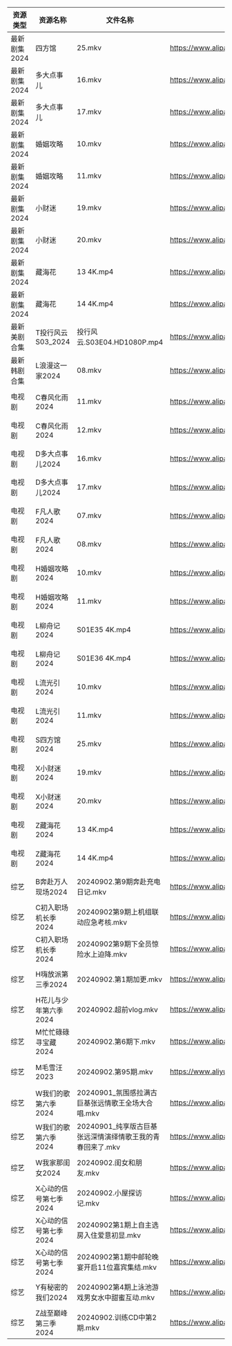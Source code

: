 | 资源类型     | 资源名称          | 文件名称                                | 分享链接                                      | 更新时间                |
| -------- | ------------- | ----------------------------------- | ----------------------------------------- | ------------------- |
| 最新剧集2024 | 四方馆           | 25.mkv                              | https://www.alipan.com/s/jjNWr2hoDP7      | 2024-09-02 19:10:11 |
| 最新剧集2024 | 多大点事儿         | 16.mkv                              | https://www.alipan.com/s/Ajpj9rPsxuQ      | 2024-09-02 19:10:14 |
| 最新剧集2024 | 多大点事儿         | 17.mkv                              | https://www.alipan.com/s/Ajpj9rPsxuQ      | 2024-09-02 19:10:14 |
| 最新剧集2024 | 婚姻攻略          | 10.mkv                              | https://www.alipan.com/s/uP4AwdnsAg2      | 2024-09-02 19:10:17 |
| 最新剧集2024 | 婚姻攻略          | 11.mkv                              | https://www.alipan.com/s/uP4AwdnsAg2      | 2024-09-02 19:10:17 |
| 最新剧集2024 | 小财迷           | 19.mkv                              | https://www.alipan.com/s/WT7GYCT6ddM      | 2024-09-02 14:10:26 |
| 最新剧集2024 | 小财迷           | 20.mkv                              | https://www.alipan.com/s/WT7GYCT6ddM      | 2024-09-02 14:10:26 |
| 最新剧集2024 | 藏海花           | 13 4K.mp4                           | https://www.alipan.com/s/iYoycURPfrB      | 2024-09-02 18:11:22 |
| 最新剧集2024 | 藏海花           | 14 4K.mp4                           | https://www.alipan.com/s/iYoycURPfrB      | 2024-09-02 18:11:22 |
| 最新美剧合集   | T投行风云S03_2024 | 投行风云.S03E04.HD1080P.mp4             | https://www.alipan.com/s/r4CJznux8Zc      | 2024-09-02 12:06:53 |
| 最新韩剧合集   | L浪漫这一家2024    | 08.mkv                              | https://www.alipan.com/s/TAmZbxvBoBi      | 2024-09-02 00:06:18 |
| 电视剧      | C春风化雨2024     | 11.mkv                              | https://www.alipan.com/s/9RtpeHmcLWc      | 2024-09-02 20:05:20 |
| 电视剧      | C春风化雨2024     | 12.mkv                              | https://www.alipan.com/s/9RtpeHmcLWc      | 2024-09-02 20:05:20 |
| 电视剧      | D多大点事儿2024    | 16.mkv                              | https://www.alipan.com/s/pNBiwfKUf9a      | 2024-09-02 19:05:26 |
| 电视剧      | D多大点事儿2024    | 17.mkv                              | https://www.alipan.com/s/pNBiwfKUf9a      | 2024-09-02 19:05:26 |
| 电视剧      | F凡人歌2024      | 07.mkv                              | https://www.alipan.com/s/WSYnyhtpFQc      | 2024-09-02 20:05:32 |
| 电视剧      | F凡人歌2024      | 08.mkv                              | https://www.alipan.com/s/WSYnyhtpFQc      | 2024-09-02 20:05:32 |
| 电视剧      | H婚姻攻略2024     | 10.mkv                              | https://www.alipan.com/s/779CvFTjhiF      | 2024-09-02 19:05:52 |
| 电视剧      | H婚姻攻略2024     | 11.mkv                              | https://www.alipan.com/s/779CvFTjhiF      | 2024-09-02 19:05:52 |
| 电视剧      | L柳舟记2024      | S01E35 4K.mp4                       | https://www.alipan.com/s/wDdCknHUD6o      | 2024-09-02 18:06:08 |
| 电视剧      | L柳舟记2024      | S01E36 4K.mp4                       | https://www.alipan.com/s/wDdCknHUD6o      | 2024-09-02 18:06:07 |
| 电视剧      | L流光引2024      | 10.mkv                              | https://www.alipan.com/s/vYdikVh5BuN      | 2024-09-02 19:06:12 |
| 电视剧      | L流光引2024      | 11.mkv                              | https://www.alipan.com/s/vYdikVh5BuN      | 2024-09-02 19:06:12 |
| 电视剧      | S四方馆2024      | 25.mkv                              | https://www.alipan.com/s/e7EuyRadZps      | 2024-09-02 19:06:38 |
| 电视剧      | X小财迷2024      | 19.mkv                              | https://www.alipan.com/s/QfSUm3N2tfB      | 2024-09-02 14:07:05 |
| 电视剧      | X小财迷2024      | 20.mkv                              | https://www.alipan.com/s/QfSUm3N2tfB      | 2024-09-02 14:07:04 |
| 电视剧      | Z藏海花2024      | 13 4K.mp4                           | https://www.alipan.com/s/zqg7QsAadFY      | 2024-09-02 18:07:29 |
| 电视剧      | Z藏海花2024      | 14 4K.mp4                           | https://www.alipan.com/s/zqg7QsAadFY      | 2024-09-02 18:07:28 |
| 综艺       | B奔赴万人现场2024   | 20240902.第9期奔赴充电日记.mkv              | https://www.alipan.com/s/4u7m3VMcqux      | 2024-09-02 14:07:31 |
| 综艺       | C初入职场机长季2024  | 20240902第9期上机组联动应急考核.mkv            | https://www.alipan.com/s/a9hmC3o2B18      | 2024-09-02 14:07:35 |
| 综艺       | C初入职场机长季2024  | 20240902第9期下全员惊险水上迫降.mkv            | https://www.alipan.com/s/a9hmC3o2B18      | 2024-09-02 14:07:35 |
| 综艺       | H嗨放派第三季2024   | 20240902.第1期加更.mkv                  | https://www.alipan.com/s/VRKJ132nbcQ      | 2024-09-02 14:07:48 |
| 综艺       | H花儿与少年第六季2024 | 20240902.超前vlog.mkv                 | https://www.alipan.com/s/etrBePtYsJ7      | 2024-09-02 14:07:54 |
| 综艺       | M忙忙碌碌寻宝藏2024  | 20240902.第6期下.mkv                   | https://www.alipan.com/s/TtfyudAgS8v      | 2024-09-02 14:08:11 |
| 综艺       | M毛雪汪2023      | 20240902.第95期.mkv                   | https://www.aliyundrive.com/s/asPqfgPRqAg | 2024-09-02 14:08:15 |
| 综艺       | W我们的歌第六季2024  | 20240901_氛围感拉满古巨基张远情歌王全场大合唱.mkv     | https://www.alipan.com/s/7QHb1Czg7nU      | 2024-09-02 00:08:57 |
| 综艺       | W我们的歌第六季2024  | 20240901_纯享版古巨基张远深情演绎情歌王我的青春回来了.mkv | https://www.alipan.com/s/7QHb1Czg7nU      | 2024-09-02 00:08:57 |
| 综艺       | W我家那闺女2024    | 20240902.闺女和朋友.mkv                  | https://www.alipan.com/s/6Zh3yAep1kC      | 2024-09-02 14:09:09 |
| 综艺       | X心动的信号第七季2024 | 20240902.小屋探访记.mkv                  | https://www.alipan.com/s/wQqfQxMS8Sx      | 2024-09-02 14:09:20 |
| 综艺       | X心动的信号第七季2024 | 20240902第1期上自主选房入住爱意初显.mkv          | https://www.alipan.com/s/wQqfQxMS8Sx      | 2024-09-02 20:09:03 |
| 综艺       | X心动的信号第七季2024 | 20240902第1期中邮轮晚宴开启11位嘉宾集结.mkv       | https://www.alipan.com/s/wQqfQxMS8Sx      | 2024-09-02 20:09:03 |
| 综艺       | Y有秘密的我们2024   | 20240902第4期上泳池游戏男女水中甜蜜互动.mkv        | https://www.alipan.com/s/knSE43DBBa6      | 2024-09-02 14:09:25 |
| 综艺       | Z战至巅峰第三季2024  | 20240902.训练CD中第2期.mkv               | https://www.alipan.com/s/5yE689QzaiL      | 2024-09-02 14:09:33 |
